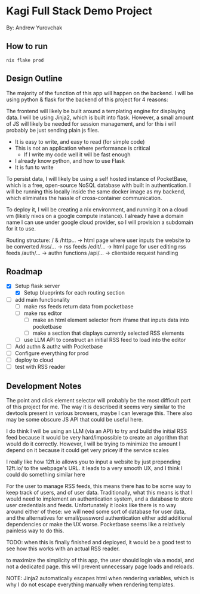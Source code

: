 # Kagi Full Stack Demo Project

By: Andrew Yurovchak

## How to run

`nix flake prod` <!--or whatever-->

## Design Outline

The majority of the function of this app will happen on the backend. I will be using python & flask for the backend of this project for 4 reasons:

The frontend will likely be built around a templating engine for displaying data. I will be using Jinja2, which is built into flask. However, a small amount of JS will likely be needed for session management, and for this i will probably be just sending plain js files.

- It is easy to write, and easy to read (for simple code)
- This is not an application where performance is critical
  - If I write my code well it will be fast enough
- I already know python, and how to use Flask
- It is fun to write

To persist data, I will likely be using a self hosted instance of PocketBase, which is a free, open-source NoSQL database with built in authentication. I will be running this locally inside the same docker image as my backend, which eliminates the hassle of cross-container communication.

To deploy it, I will be creating a nix environment, and running it on a cloud vm (likely nixos on a google compute instance). I already have a domain name I can use under google cloud provider, so I will provision a subdomain for it to use.

Routing structure:
/ & /http... -> html page where user inputs the website to be converted
/rss/... -> rss feeds
/edit/... -> html page for user editing rss feeds
/auth/... -> authn functions
/api/... -> clientside request handling

## Roadmap

- [x] Setup flask server
  - [x] Setup blueprints for each routing section
- [ ] add main functionality
  - [ ] make rss feeds return data from pocketbase
  - [ ] make rss editor
    - [ ] make an html element selector from iframe that inputs data into pocketbase
    - [ ] make a section that displays currently selected RSS elements
  - [ ] use LLM API to construct an initial RSS feed to load into the editor
- [ ] Add authn & authz with Pocketbase
- [ ] Configure everything for prod
- [ ] deploy to cloud
- [ ] test with RSS reader

## Development Notes

The point and click element selector will probably be the most difficult part of this project for me. The way it is described it seems very similar to the devtools present in various browsers, maybe I can leverage this. There also may be some obscure JS API that could be useful here.

I do think I will be using an LLM (via an API) to try and build the initial RSS feed because it would be very hard/impossible to create an algorithm that would do it correctly. However, I will be trying to minimize the amount I depend on it because it could get very pricey if the service scales

I really like how 12ft.io allows you to input a website by just prepending 12ft.io/ to the webpage's URL. it leads to a very smooth UX, and I think I could do something similar here

For the user to manage RSS feeds, this means there has to be some way to keep track of users, and of user data. Traditionally, what this means is that I would need to implement an authentication system, and a database to store user credentials and feeds. Unfortunately it looks like there is no way around either of these: we will need some sort of database for user data, and the alternatives for email/password authentication either add additional dependencies or make the UX worse. Pocketbase seems like a relatively painless way to do this.

TODO: when this is finally finished and deployed, it would be a good test to see how this works with an actual RSS reader.

to maximize the simplicity of this app, the user should login via a modal, and not a dedicated page. this will prevent unnecessary page loads and reloads.

NOTE: Jinja2 automatically escapes html when rendering variables, which is why I do not escape everything manually when rendering templates.
